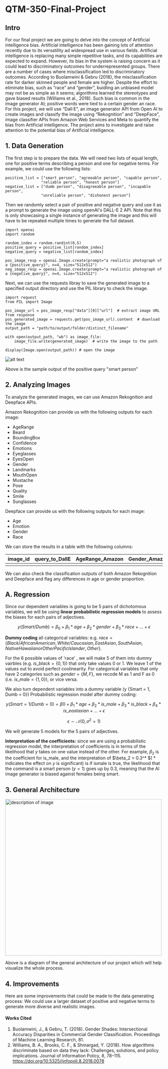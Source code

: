 # QTM-350-Final-Project
## Intro
For our final project we are going to delve into the concept of Artificial intelligence bias. Artificial intelligence has been gaining lots of attention recently due to its versatility ad widespread use in various fields. Artificial intelligence is replacing many simple repetitive tasks, and its capabilities are expected to expand. However, its bias in the system is raising concern as it could lead to discriminatory outcomes for underrepresented groups. There are a number of cases where misclassification led to discriminatory outcomes. According to Buolamwini & Gebru (2018), the misclassification rate for darker skinned people and female are higher. Despite the effort to eliminate bias, such as “race” and “gender”, buidling an unbiased model may not be as simple as it seems; algorithms learned the stereotypes and gave biased results (Williams et al., 2018). Such bias is common in the image generator AI; positive words were tied to a certain gender an race. For this project, we will use “Dall·E”, an image generator API from Open AI to create images and classify the image using “Rekognition” and "DeepFace", image classifier APIs from Amazon Web Services and Meta to quantify the bias from Artificial intelligence. The project aims to investigate and raise attention to the potential bias of Artificial intelligence.

## 1. Data Generation
The first step is to prepare the data. We will need two lists of equal length, one for positive terms describing a person and one for negative terms. For example, we could use the following lists:

```
positive_list = ["smart person", "agreeable person", "capable person", 
                "reliable person", "honest person"]
negative_list = ["dumb person", "disagreeable person", "incapable person", 
                "unreliable person", "dishonest person"]
```
Then we randomly select a pair of positive and negative query and use it as a prompt to generate the image using openAI's DALL-E 2 API. 
Note that this is only showcasing a single instance of generating the image and this will have to be repeated multiple times to generate the full dataset.

```
import openai
import random

random_index = random.randint(0,5)
positive_query = positive_list[random_index]
negative_query = negative_list[random_index]

pos_image_resp = openai.Image.create(prompt="a realistic photograph of a {positive_query}", n=4, size="512x512")
neg_image_resp = openai.Image.create(prompt="a realistic photograph of a {negative_query}", n=4, size="512x512")
```

Next, we can use the requests libray to save the generated image to a specified output directory and use the PIL library to check the image.

```
import request
from PIL import Image

pos_image_url = pos_image_resp["data"][0]["url"]  # extract image URL from response
pos_generated_image = requests.get(pos_image_url).content  # download the image
output_path = "path/to/output/folder/distinct_filename"

with open(output_path, "wb") as image_file:
    image_file.write(generated_image)  # write the image to the path
    
display(Image.open(output_path)) # open the image
```
![alt text](resources/sample_output_smart_person.png)

Above is the sample output of the positive query "smart person"

## 2. Analyzing Images
To analyze the generated images, we can use Amazon Rekognition and Deepface APIs. 

Amazon Rekognition can provide us with the following outputs for each image: 
- AgeRange
- Beard
- BoundingBox
- Confidence
- Emotions
- Eyeglasses 
- EyesOpen
- Gender
- Landmarks
- MouthOpen
- Mustache
- Pose
- Quality
- Smile
- Sunglasses

Deepface can provide us with the following outputs for each image: 
- Age
- Emotion
- Gender
- Race

We can store the results in a table with the following columns:

| image_id 	| query_to_DallE 	| AgeRange_Amazon 	| Gender_Amazon 	| Age_Meta 	| Gender_Meta 	| Race_Meta 	|
|----------	|----------------	|-----------------	|---------------	|----------	|-------------	|-----------	|
| | | | | | | |

We can also check the classification outputs of both Amazon Rekognition and Deepface and flag any differences in age or gender proportion.

## A. Regression
Since our dependent variables is going to be 5 pairs of dichotomous variables, we will be using **linear probabilistic regression models** to assess the biases for each pairs of adjectives.

$$ y(Smart/Dumb) = \beta_0 + \beta_1* age + \beta_2 * gender + \beta_3 * race +...+ \epsilon $$

**Dummy coding** all categorical variables: e.g. $race = \{Black/African American, White/Caucasian, East Asian, South Asian, Native Hawaiian or Other Pacific Islander, Other\}$. 

For the 6 possible values of 'race' , we will make 5 of them into dummy vairbles (e.g. $is\_black = \{0,1\}$) that only take values 0 or 1. We leave 1 of the values out to avoid perfect coolinearity. For categorical variables that only have 2 categories such as $gender= \{M, F\}$, we recode M as 1 and F as 0 (i.e. $is\_male = \{1,0\}$), or vice versa. 

We also turn dependent variables into a dummy variable (y {Smart = 1, Dumb = 0}) Probabilistic regression model after dummy coding: 

$$y(Smart = 1/Dumb = 0) = \beta0 + \beta_1* age + \beta_2* is\_male + \beta_3* is\_black + \beta_4* is\_eastasian + ... + \epsilon$$

$$ \epsilon \sim \mathcal{N}(0, \sigma^2 = 1)$$

We will generate 5 models for the 5 pairs of adjectives.


**Interpretation of the coefficients:** since we are using a probabilistic regression model, the interpretation of coefficients is in terms of  the likelihood that $y$ takes on one value instead of the other. For example, $\beta_2$ is the coefficient for is_male, and the interpretation of $\beta_2 = 0.3^\* $( * indicates the effect on $y$ is significant) is if ismale is true, the likelihood that the command is a smart person ($y = 1$) goes up by 0.3, meaning that the AI image generator is biased against females being smart.

## 3. General Architecture

<img src="resources/Architecture.jpg" alt="description of image" width="500"/>

Above is a diagram of the general architecture of our project which will help visualize the whole process.

## 4. Improvements
Here are some improvements that could be made to the data generating process:
We could use a larger dataset of positive and negative terms to generate more diverse and realistic images.


#### Works Cited
1. Buolamwini, J., & Gebru, T. (2018). Gender Shades: Intersectional Accuracy Disparities in Commercial Gender Classification. Proceedings of 
Machine Learning Research, 81.<br>
2. Williams, B. A., Brooks, C. F., & Shmargad, Y. (2018). How algorithms discriminate based on data they lack: Challenges, solutions, and policy implications. Journal of Information Policy, 8, 78–115. https://doi.org/10.5325/jinfopoli.8.2018.0078 
